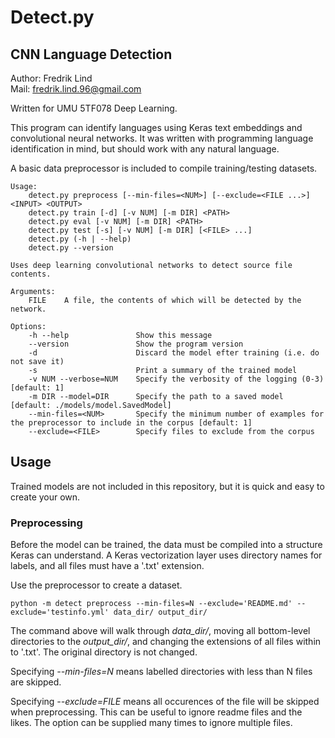 # Detect.py
## CNN Language Detection

Author: Fredrik Lind  
Mail: 	fredrik.lind.96@gmail.com

Written for UMU 5TF078 Deep Learning.

This program can identify languages using Keras text embeddings and convolutional neural networks. It was written with programming language identification in mind, but should work with any natural language.

A basic data preprocessor is included to compile training/testing datasets.

```
Usage:
    detect.py preprocess [--min-files=<NUM>] [--exclude=<FILE ...>] <INPUT> <OUTPUT>
    detect.py train [-d] [-v NUM] [-m DIR] <PATH>
    detect.py eval [-v NUM] [-m DIR] <PATH>
    detect.py test [-s] [-v NUM] [-m DIR] [<FILE> ...]
    detect.py (-h | --help)
    detect.py --version

Uses deep learning convolutional networks to detect source file contents.

Arguments:
    FILE    A file, the contents of which will be detected by the network.

Options:
    -h --help               Show this message
    --version               Show the program version
    -d                      Discard the model efter training (i.e. do not save it)
    -s                      Print a summary of the trained model
    -v NUM --verbose=NUM    Specify the verbosity of the logging (0-3) [default: 1]
    -m DIR --model=DIR      Specify the path to a saved model [default: ./models/model.SavedModel]
    --min-files=<NUM>       Specify the minimum number of examples for the preprocessor to include in the corpus [default: 1]
    --exclude=<FILE>        Specify files to exclude from the corpus
```

## Usage

Trained models are not included in this repository, but it is quick and easy to create your own.

### Preprocessing
Before the model can be trained, the data must be compiled into a structure Keras can understand. A Keras vectorization layer uses directory names for labels, and all files must have a '.txt' extension.

Use the preprocessor to create a dataset.

`python -m detect preprocess --min-files=N --exclude='README.md' --exclude='testinfo.yml' data_dir/ output_dir/`

The command above will walk through *data_dir/*, moving all bottom-level directories to the *output_dir/*, and changing the extensions of all files within to '.txt'. The original directory is not changed.

Specifying *--min-files=N* means labelled directories with less than N files are skipped.

Specifying *--exclude=FILE* means all occurences of the file will be skipped when preprocessing. This can be useful to ignore readme files and the likes. The option can be supplied many times to ignore multiple files.
